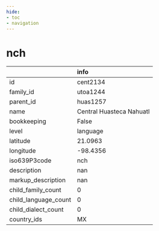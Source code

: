 ```yaml
---
hide:
- toc
- navigation
---
```

# nch
|                      | info                     |
|:---------------------|:-------------------------|
| id                   | cent2134                 |
| family_id            | utoa1244                 |
| parent_id            | huas1257                 |
| name                 | Central Huasteca Nahuatl |
| bookkeeping          | False                    |
| level                | language                 |
| latitude             | 21.0963                  |
| longitude            | -98.4356                 |
| iso639P3code         | nch                      |
| description          | nan                      |
| markup_description   | nan                      |
| child_family_count   | 0                        |
| child_language_count | 0                        |
| child_dialect_count  | 0                        |
| country_ids          | MX                       |